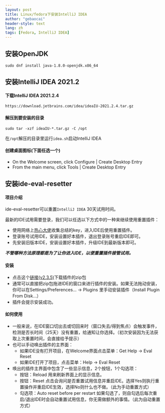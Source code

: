 ```yaml
---
layout: post
title: Linux/fedora下安装IntelliJ IDEA
author: "gebaocai"
header-style: text
lang: zh
tags: [Fedora, IntelliJ IDEA]
---
```


安装OpenJDK
------
```
sudo dnf install java-1.8.0-openjdk.x86_64
```

安装IntelliJ IDEA 2021.2
------

#### 下载IntelliJ IDEA 2021.2.4 
`https://download.jetbrains.com/idea/ideaIU-2021.2.4.tar.gz` 

#### 解压到要安装的目录
```
sudo tar -xzf ideaIU-*.tar.gz -C /opt
```

在`/opt`解压的目录里运行`idea.sh`启动IntelliJ IDEA

#### 创建桌面图标(下面任选一个)
* On the Welcome screen, click Configure | Create Desktop Entry
* From the main menu, click Tools | Create Desktop Entry

安装ide-eval-resetter
------
#### 项目介绍
ide-eval-resetter可以重置`IntelliJ IDEA` 30天试用时间。

最新的IDE试用需要登录，我们可以任选以下方式中的一种来继续使用重置插件：
* 使用网络上[热心大佬](https://jetbra.in/s)收集总结的key，进入IDE后使用重置插件。
* 登录账号试用IDE，安装设置好本插件，退出登录账号重启IDE即可。
* 先安装旧版本IDE，安装设置好本插件，升级IDE到最新版本即可。

***不管哪种方法原理都是为了让你进入IDE，以便重置插件接管试用。***

#### 安装
* 点击这个[链接(v2.3.5)](https://plugins.zhile.io/files/ide-eval-resetter-2.3.5-c80a1d.zip)下载插件的zip包
* 通常可以直接把zip包拖进IDE的窗口来进行插件的安装。如果无法拖动安装，你可以在Settings/Preferences... -> Plugins 里手动安装插件（Install Plugin From Disk...）
* 插件会提示安装成功。

#### 如何使用
* 一般来说，在IDE窗口切出去或切回来时（窗口失去/得到焦点）会触发事件，检测是否长时间（25天）没有重置，给通知让你选择。（初次安装因为无法获取上次重置时间，会直接给予提示）
* 也可以手动唤出插件的主界面：
    * 如果IDE没有打开项目，在Welcome界面点击菜单：Get Help -> Eval Reset
    * 如果IDE打开了项目，点击菜单：Help -> Eval Reset
* 唤出的插件主界面中包含了一些显示信息，2个按钮，1个勾选项：
    * 按钮：Reload 用来刷新界面上的显示信息。
    * 按钮：Reset 点击会询问是否重置试用信息并重启IDE。选择Yes则执行重置操作并重启IDE生效，选择No则什么也不做。（此为手动重置方式）
    * 勾选项：Auto reset before per restart 如果勾选了，则自勾选后每次重启/退出IDE时会自动重置试用信息，你无需做额外的事情。（此为自动重置方式）